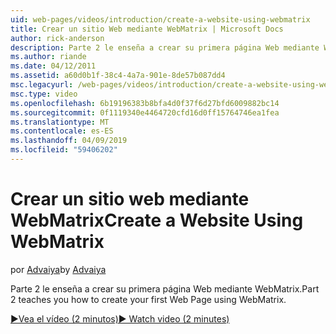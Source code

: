 ```yaml
---
uid: web-pages/videos/introduction/create-a-website-using-webmatrix
title: Crear un sitio Web mediante WebMatrix | Microsoft Docs
author: rick-anderson
description: Parte 2 le enseña a crear su primera página Web mediante WebMatrix.
ms.author: riande
ms.date: 04/12/2011
ms.assetid: a60d0b1f-38c4-4a7a-901e-8de57b087dd4
msc.legacyurl: /web-pages/videos/introduction/create-a-website-using-webmatrix
msc.type: video
ms.openlocfilehash: 6b19196383b8bfa4d0f37f6d27bfd6009882bc14
ms.sourcegitcommit: 0f1119340e4464720cfd16d0ff15764746ea1fea
ms.translationtype: MT
ms.contentlocale: es-ES
ms.lasthandoff: 04/09/2019
ms.locfileid: "59406202"
---
```

# <a name="create-a-website-using-webmatrix"></a><span data-ttu-id="177dc-103">Crear un sitio web mediante WebMatrix</span><span class="sxs-lookup"><span data-stu-id="177dc-103">Create a Website Using WebMatrix</span></span>

<span data-ttu-id="177dc-104">por [Advaiya](https://twitter.com/Advaiyasolns)</span><span class="sxs-lookup"><span data-stu-id="177dc-104">by [Advaiya](https://twitter.com/Advaiyasolns)</span></span>

<span data-ttu-id="177dc-105">Parte 2 le enseña a crear su primera página Web mediante WebMatrix.</span><span class="sxs-lookup"><span data-stu-id="177dc-105">Part 2 teaches you how to create your first Web Page using WebMatrix.</span></span>

[<span data-ttu-id="177dc-106">&#9654;Vea el vídeo (2 minutos)</span><span class="sxs-lookup"><span data-stu-id="177dc-106">&#9654; Watch video (2 minutes)</span></span>](https://channel9.msdn.com/Blogs/ASP-NET-Site-Videos/create-a-website-using-webmatrix)
